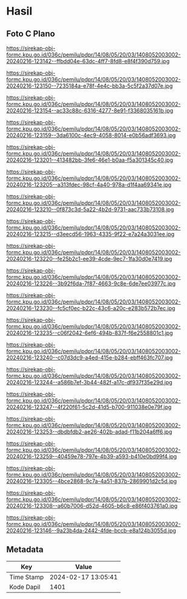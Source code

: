 # Hasil

## Foto C Plano

https://sirekap-obj-formc.kpu.go.id/036c/pemilu/pdpr/14/08/05/20/03/1408052003002-20240216-123142--ffbdd04e-63dc-4ff7-8fd8-e8f4f390d759.jpg

https://sirekap-obj-formc.kpu.go.id/036c/pemilu/pdpr/14/08/05/20/03/1408052003002-20240216-123150--7235184a-e78f-4e4c-bb3a-5c5f2a37d07e.jpg

https://sirekap-obj-formc.kpu.go.id/036c/pemilu/pdpr/14/08/05/20/03/1408052003002-20240216-123154--ac33c88c-6316-4277-8e91-f3368035161b.jpg

https://sirekap-obj-formc.kpu.go.id/036c/pemilu/pdpr/14/08/05/20/03/1408052003002-20240216-123159--3da6100c-4ec9-4058-8014-e0b56adf3693.jpg

https://sirekap-obj-formc.kpu.go.id/036c/pemilu/pdpr/14/08/05/20/03/1408052003002-20240216-123201--413482bb-3fe6-46e1-b0aa-f5a301345c40.jpg

https://sirekap-obj-formc.kpu.go.id/036c/pemilu/pdpr/14/08/05/20/03/1408052003002-20240216-123205--a313fdec-98cf-4a40-978a-d1f4aa69341e.jpg

https://sirekap-obj-formc.kpu.go.id/036c/pemilu/pdpr/14/08/05/20/03/1408052003002-20240216-123210--0f873c3d-5a22-4b2d-9731-aac733b73108.jpg

https://sirekap-obj-formc.kpu.go.id/036c/pemilu/pdpr/14/08/05/20/03/1408052003002-20240216-123215--d3eecd56-1963-4335-9f22-e7a24a3031ee.jpg

https://sirekap-obj-formc.kpu.go.id/036c/pemilu/pdpr/14/08/05/20/03/1408052003002-20240216-123220--fe25b2c1-ee39-4cde-9ec7-1fa30d0e7419.jpg

https://sirekap-obj-formc.kpu.go.id/036c/pemilu/pdpr/14/08/05/20/03/1408052003002-20240216-123226--3b92f6da-7f87-4663-9c8e-6de7ee03977c.jpg

https://sirekap-obj-formc.kpu.go.id/036c/pemilu/pdpr/14/08/05/20/03/1408052003002-20240216-123230--fc5cf0ec-b22c-43c6-a20c-e283b572b7ec.jpg

https://sirekap-obj-formc.kpu.go.id/036c/pemilu/pdpr/14/08/05/20/03/1408052003002-20240216-123235--c06f2042-6ef6-494b-837f-f6e2558801c1.jpg

https://sirekap-obj-formc.kpu.go.id/036c/pemilu/pdpr/14/08/05/20/03/1408052003002-20240216-123240--c07d3dc9-a4ed-415e-b284-ebff463fc707.jpg

https://sirekap-obj-formc.kpu.go.id/036c/pemilu/pdpr/14/08/05/20/03/1408052003002-20240216-123244--a586b7ef-3b44-482f-a17c-df937f35e29d.jpg

https://sirekap-obj-formc.kpu.go.id/036c/pemilu/pdpr/14/08/05/20/03/1408052003002-20240216-123247--4f220f61-5c2d-41d5-b700-911038e0e79f.jpg

https://sirekap-obj-formc.kpu.go.id/036c/pemilu/pdpr/14/08/05/20/03/1408052003002-20240216-123253--dbdbfdb2-ae26-402b-adad-f11b204a6ff6.jpg

https://sirekap-obj-formc.kpu.go.id/036c/pemilu/pdpr/14/08/05/20/03/1408052003002-20240216-123259--40459e78-797e-4b39-a593-b410e0bd99f4.jpg

https://sirekap-obj-formc.kpu.go.id/036c/pemilu/pdpr/14/08/05/20/03/1408052003002-20240216-123305--4bce2868-9c7a-4a51-837b-2869901d2c5d.jpg

https://sirekap-obj-formc.kpu.go.id/036c/pemilu/pdpr/14/08/05/20/03/1408052003002-20240216-123308--a60b7006-d52d-4605-b6c8-e86f403761a0.jpg

https://sirekap-obj-formc.kpu.go.id/036c/pemilu/pdpr/14/08/05/20/03/1408052003002-20240216-123146--9a23b4da-2442-4fde-bccb-e8a124b3055d.jpg


## Metadata

| Key        | Value               |
| ---------- | ------------------- |
| Time Stamp | 2024-02-17 13:05:41 |
| Kode Dapil | 1401                |



